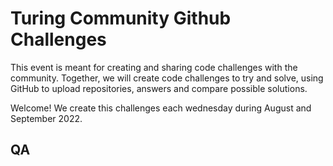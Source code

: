# Turing Community Github Challenges

This event is meant for creating and sharing code challenges with the community. Together, we will create code challenges to try and solve, using GitHub to upload repositories, answers and compare possible solutions.

Welcome! We create this challenges each wednesday during August and September 2022. 



## QA
